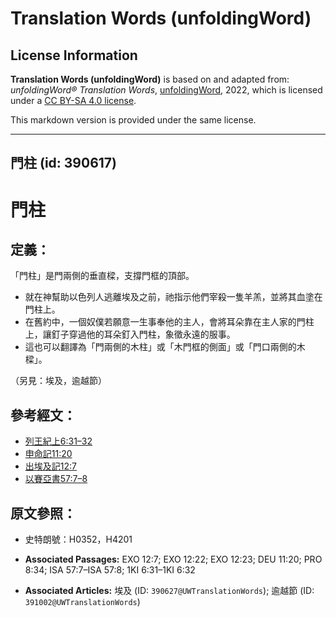 # Translation Words (unfoldingWord)

## License Information

**Translation Words (unfoldingWord)** is based on and adapted from: _unfoldingWord® Translation Words_, [unfoldingWord](https://unfoldingword.org/utw), 2022, which is licensed under a [CC BY-SA 4.0 license](https://creativecommons.org/licenses/by-sa/4.0/legalcode.en).

This markdown version is provided under the same license.



--------------------------------

## 門柱 (id: 390617)

門柱
==

定義：
---

「門柱」是門兩側的垂直樑，支撐門框的頂部。

* 就在神幫助以色列人逃離埃及之前，祂指示他們宰殺一隻羊羔，並將其血塗在門柱上。
* 在舊約中，一個奴僕若願意一生事奉他的主人，會將耳朵靠在主人家的門柱上，讓釘子穿過他的耳朵釘入門柱，象徵永遠的服事。
* 這也可以翻譯為「門兩側的木柱」或「木門框的側面」或「門口兩側的木樑」。

（另見：埃及，逾越節）

參考經文：
-----

* [列王紀上6:31–32](https://ref.ly/1Kgs6:31-1Kgs6:32)
* [申命記11:20](https://ref.ly/Deut11:20)
* [出埃及記12:7](https://ref.ly/Exod12:7)
* [以賽亞書57:7–8](https://ref.ly/Isa57:7-Isa57:8)

原文參照：
-----

* 史特朗號：H0352，H4201

* **Associated Passages:** EXO 12:7; EXO 12:22; EXO 12:23; DEU 11:20; PRO 8:34; ISA 57:7–ISA 57:8; 1KI 6:31–1KI 6:32
* **Associated Articles:** 埃及 (ID: `390627@UWTranslationWords`); 逾越節 (ID: `391002@UWTranslationWords`)

